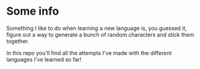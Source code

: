 # Some info
Something I like to do when learning a new language is, you guessed it, figure out a way to generate a bunch of random characters and stick them together.

In this repo you'll find all the attempts I've made with the different languages I've learned so far!
